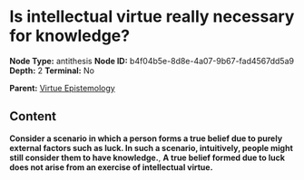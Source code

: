 # Is intellectual virtue really necessary for knowledge?

**Node Type:** antithesis
**Node ID:** b4f04b5e-8d8e-4a07-9b67-fad4567dd5a9
**Depth:** 2
**Terminal:** No

**Parent:** [Virtue Epistemology](virtue-epistemology.md)

## Content

**Consider a scenario in which a person forms a true belief due to purely external factors such as luck. In such a scenario, intuitively, people might still consider them to have knowledge.**, **A true belief formed due to luck does not arise from an exercise of intellectual virtue.**
